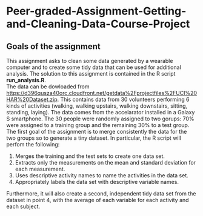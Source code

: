 # Peer-graded-Assignment-Getting-and-Cleaning-Data-Course-Project 
## Goals of the assignment

This assignment asks to clean some data generated by a wearable computer and to create some tidy data that can be used for additional analysis. The solution to this assignment is contained in the R script **run_analysis.R**.\
The data can be dowloaded from https://d396qusza40orc.cloudfront.net/getdata%2Fprojectfiles%2FUCI%20HAR%20Dataset.zip. This contains data from 30 volunteers performing 6 kinds of activities (walking, walking upstairs, walking downstairs, sitting, standing, laying). The data comes from the accelarator installed in a Galaxy S smartphone. The 30 people were randomly assigned to two gorups: 70% were assigned to a training group and the remaining 30% to a test group.\
The first goal of the assignment is to merge consistently the data for the two groups so to generate a tiny dataset. In particular, the R script will perfom the following:
1. Merges the training and the test sets to create one data set.
2. Extracts only the measurements on the mean and standard deviation for each measurement. 
3. Uses descriptive activity names to name the activities in the data set.
4. Appropriately labels the data set with descriptive variable names. 

Furthermore, it will also create a second, independent tidy data set from the dataset in point 4, with the average of each variable for each activity and each subject.
